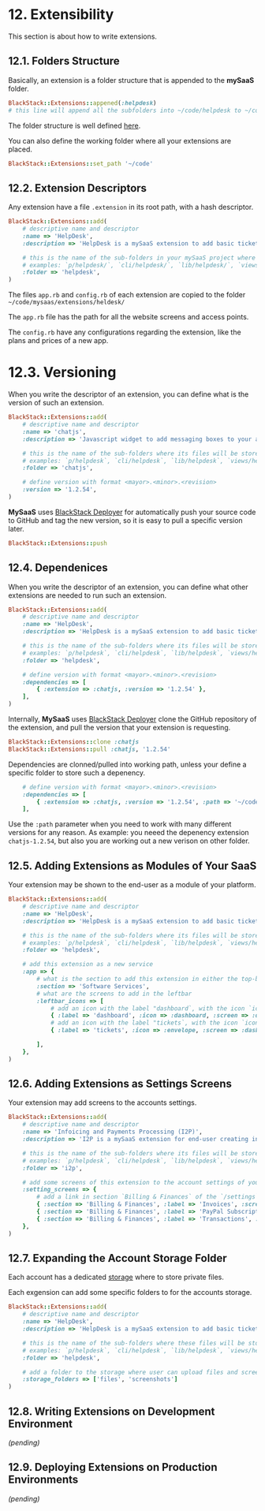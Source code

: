 # 12. Extensibility

This section is about how to write extensions.

## 12.1. Folders Structure

Basically, an extension is a folder structure that is appended to the **mySaaS** folder.

```ruby
BlackStack::Extensions::appened(:helpdesk)
# this line will append all the subfolders into ~/code/helpdesk to ~/code/mysaas
```

The folder structure is well defined [here](./a01.folders.md).


You can also define the working folder where all your extensions are placed.

```ruby
BlackStack::Extensions::set_path '~/code'
```

## 12.2. Extension Descriptors

Any extension have a file `.extension` in its root path, with a hash descriptor.

```ruby
BlackStack::Extensions::add(
    # descriptive name and descriptor
    :name => 'HelpDesk',
    :description => 'HelpDesk is a mySaaS extension to add basic tickets support for your SaaS.'

    # this is the name of the sub-folders in your mySaaS project where these files will be copied.
    # examples: `p/helpdesk/`, `cli/helpdesk/`, `lib/helpdesk/`, `views/helpdesk/`, etc. 
    :folder => 'helpdesk',
)
```

The files `app.rb` and `config.rb` of each extension are copied to the folder `~/code/mysaas/extensions/heldesk/`

The `app.rb` file has the path for all the website screens and access points.

The `config.rb` have any configurations regarding the extension, like the plans and prices of a new app.

# 12.3. Versioning

When you write the descriptor of an extension, you can define what is the version of such an extension.

```ruby
BlackStack::Extensions::add(
    # descriptive name and descriptor
    :name => 'chatjs',
    :description => 'Javascript widget to add messaging boxes to your apps.'

    # this is the name of the sub-folders where its files will be stored.
    # examples: `p/helpdesk`, `cli/helpdesk`, `lib/helpdesk`, `views/helpdesk`, etc. 
    :folder => 'chatjs',

    # define version with format <mayor>.<minor>.<revision>
    :version => '1.2.54',
)
```

**MySaaS** uses [BlackStack Deployer](https://github.com/leandrosardi/blackstack-deployer) for automatically push your source code to GitHub and tag the new version, so it is easy to pull a specific version later.

```ruby
BlackStack::Extensions::push
```

## 12.4. Dependenices

When you write the descriptor of an extension, you can define what other extensions are needed to run such an extension.

```ruby
BlackStack::Extensions::add(
    # descriptive name and descriptor
    :name => 'HelpDesk',
    :description => 'HelpDesk is a mySaaS extension to add basic tickets support for your SaaS.'

    # this is the name of the sub-folders where its files will be stored.
    # examples: `p/helpdesk`, `cli/helpdesk`, `lib/helpdesk`, `views/helpdesk`, etc. 
    :folder => 'helpdesk',

    # define version with format <mayor>.<minor>.<revision>
    :dependencies => [
        { :extension => :chatjs, :version => '1.2.54' },
    ],
)
```

Internally, **MySaaS** uses [BlackStack Deployer](https://github.com/leandrosardi/blackstack-deployer) clone the GitHub repository of the extension, and pull the version that your extension is requesting.

```ruby
BlackStack::Extensions::clone :chatjs
BlackStack::Extensions::pull :chatjs, '1.2.54'
```

Dependencies are clonned/pulled into working path, unless your define a specific folder to store such a depenency.

```ruby
    # define version with format <mayor>.<minor>.<revision>
    :dependencies => [
        { :extension => :chatjs, :version => '1.2.54', :path => '~/code/chatjs-1.2.54' },
    ],
```

Use the `:path` parameter when you need to work with many different versions for any reason.
As example: you neeed the depenency extension `chatjs-1.2.54`, but also you are working out a new verison on other folder.

## 12.5. Adding Extensions as Modules of Your SaaS

Your extension may be shown to the end-user as a module of your platform.

```ruby
BlackStack::Extensions::add(
    # descriptive name and descriptor
    :name => 'HelpDesk',
    :description => 'HelpDesk is a mySaaS extension to add basic tickets support for your SaaS.'

    # this is the name of the sub-folders where its files will be stored.
    # examples: `p/helpdesk`, `cli/helpdesk`, `lib/helpdesk`, `views/helpdesk`, etc. 
    :folder => 'helpdesk',

    # add this extension as a new service
    :app => {
        # what is the section to add this extension in either the top-bar, the footer, the dashboard.
        :section => 'Software Services',
        # what are the screens to add in the leftbar
        :leftbar_icons => [
            # add an icon with the label "dashboard`, with the icon `icon-dashboard`, and poiting to the scren `helpdesk/dashboard`. 
            { :label => 'dashboard', :icon => :dashboard, :screen => :dasbhaoard, },
            # add an icon with the label "tickets`, with the icon `icon-envelope`, and poiting to the scren `helpdesk/tickets`. 
            { :label => 'tickets', :icon => :envelope, :screen => :dasbhaoard, },

        ],
    },
)
```

## 12.6. Adding Extensions as Settings Screens

Your extension may add screens to the accounts settings.

```ruby
BlackStack::Extensions::add(
    # descriptive name and descriptor
    :name => 'Infoicing and Payments Processing (I2P)',
    :description => 'I2P is a mySaaS extension for end-user creating invoices and show consumption transactions into your SaaS.'

    # this is the name of the sub-folders where its files will be stored.
    # examples: `p/helpdesk`, `cli/helpdesk`, `lib/helpdesk`, `views/helpdesk`, etc. 
    :folder => 'i2p',

    # add some screens of this extension to the account settings of your SaaS.
    :setting_screens => {
        # add a link in section `Billing & Finances` of the `/settings` screen, with a caption `Invoices`, and linking to the screen `/settings/invoices`. The source code of the screen `/settings/invoices` is copied from the file `/vews/invoices.erb` in the extension's folder. 
        { :section => 'Billing & Finances', :label => 'Invoices', :screen => :invoices }
        { :section => 'Billing & Finances', :label => 'PayPal Subscriptions', :screen => :subscriptions }
        { :section => 'Billing & Finances', :label => 'Transactions', :screen => :transactions }
    },
)
```

## 12.7. Expanding the Account Storage Folder

Each account has a dedicated [storage](./1.accounts-management.md#17-account-files-storage) where to store private files.

Each exgension can add some specific folders to for the accounts storage.

```ruby
BlackStack::Extensions::add(
    # descriptive name and descriptor
    :name => 'HelpDesk',
    :description => 'HelpDesk is a mySaaS extension to add basic tickets support for your SaaS.'

    # this is the name of the sub-folders where these files will be stored.
    # examples: `p/helpdesk`, `cli/helpdesk`, `lib/helpdesk`, `views/helpdesk`, etc. 
    :folder => 'helpdesk',

    # add a folder to the storage where user can upload files and screenshots with his/her tickets.
    :storage_folders => ['files', 'screenshots']
)
```

## 12.8. Writing Extensions on Development Environment

_(pending)_

## 12.9. Deploying Extensions on Production Environments

_(pending)_

